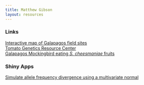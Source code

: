 ```yaml
---
title: Matthew Gibson
layout: resources
---
```


### Links

<a href="field_sites.html">Interactive map of Galapagos field sites</a><br>
<a href="http://tgrc.ucdavis.edu">Tomato Genetics Resource Center</a><br>
<a href="AboutPageAssets/vids/mockingbird_2019.mp4"> Galapagos Mockingbird eating *S. cheesmaniae* fruits</a>
<br>

### Shiny Apps

<a href="https://gibsonmatt.shinyapps.io/mvnselection/">Simulate allele frequency divergence using a multivariate normal</a><br>
